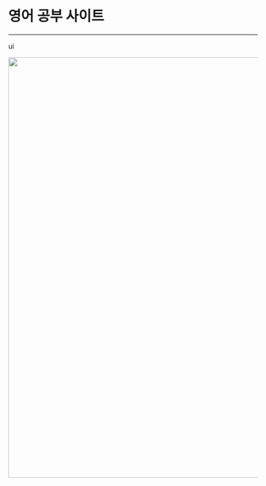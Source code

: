 # 영어 공부 사이트

---
ui
<div>
  <img 
  width="850" 
  src="https://user-images.githubusercontent.com/34119646/71658042-bc396600-2d85-11ea-9603-689b91b508f4.JPG">
</div>
